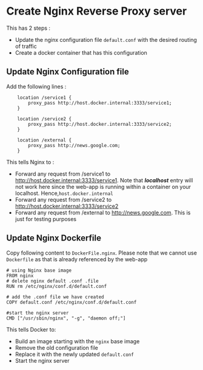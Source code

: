 # Create Nginx Reverse Proxy server
This has 2 steps : 

* Update the nginx configuration file `default.conf` with the desired routing of traffic
* Create a docker container that has this configuration

## Update Nginx Configuration file
Add the following lines :
```
    location /service1 {
        proxy_pass http://host.docker.internal:3333/service1;
    }

    location /service2 {
        proxy_pass http://host.docker.internal:3333/service2;
    }

    location /external {
        proxy_pass http://news.google.com;
    }
```
This tells Nginx to : 
* Forward any request from /service1 to http://host.docker.internal:3333/service1. Note that ***localhost*** entry will not work here since the web-app is running within a container on your localhost. Hence,`host.docker.internal`
* Forward any request from /service2 to http://host.docker.internal:3333/service2
* Forward any request from /external to http://news.google.com. This is just for testing purposes



## Update Nginx Dockerfile
Copy following content to `DockerFile.nginx`. Please note that we cannot use `Dockerfile` as that is already referenced by the web-app
```
# using Nginx base image
FROM nginx
# delete nginx default .conf .file
RUN rm /etc/nginx/conf.d/default.conf

# add the .conf file we have created
COPY default.conf /etc/nginx/conf.d/default.conf

#start the nginx server
CMD ["/usr/sbin/nginx", "-g", "daemon off;"]
```

This tells Docker to:

* Build an image starting with the `nginx` base image
* Remove the old configuration file
* Replace it with the newly updated `default.conf`
* Start the nginx server
